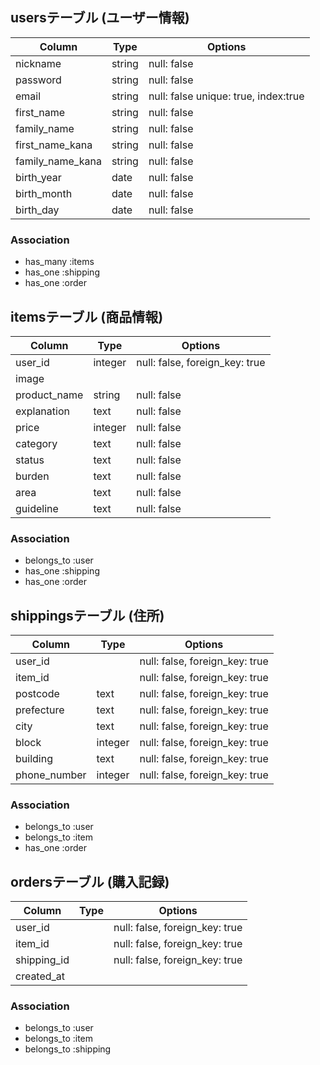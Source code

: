 ## usersテーブル (ユーザー情報)
| Column           | Type         | Options                              |
| ---------------- | ------------ | ------------------------------------ |
| nickname         | string       | null: false                          | <!--ニックネーム-->
| password         | string       | null: false                          | <!--パスワード-->
| email            | string       | null: false unique: true, index:true | <!--メールアドレス-->
| first_name       | string       | null: false                          | <!--名前-->
| family_name      | string       | null: false                          | <!--苗字-->
| first_name_kana  | string       | null: false                          | <!--名前(カナ)-->
| family_name_kana | string       | null: false                          | <!--苗字(カナ)-->
| birth_year       | date         | null: false                          | <!--生年月日(年)-->
| birth_month      | date         | null: false                          | <!--生年月日(月)-->
| birth_day        | date         | null: false                          | <!--生年月日(日)-->

### Association
- has_many :items <!--1対多-->
- has_one  :shipping <!--1対1-->
- has_one  :order <!--1対1-->

## itemsテーブル (商品情報)
| Column           | Type         | Options                         |
| ---------------- | ------------ | ------------------------------- |
| user_id          | integer      | null: false, foreign_key: true  |
| image            |              |                                 | <!--出品画像-->
| product_name     | string       | null: false                     | <!--商品名-->
| explanation      | text         | null: false                     | <!--商品の説明-->
| price            | integer      | null: false                     | <!--販売価格-->
| category         | text         | null: false                     | <!--カテゴリー-->
| status           | text         | null: false                     | <!--商品の状態-->
| burden           | text         | null: false                     | <!--配送料の負担-->
| area             | text         | null: false                     | <!--発送元の地域-->
| guideline        | text         | null: false                     | <!--発送日の目安-->

### Association
- belongs_to :user <!--1対1(参照元テーブル → 参照先テーブル)-->
- has_one    :shipping <!--1対1-->
- has_one    :order <!--1対1-->

## shippingsテーブル (住所)
| Column           | Type         | Options                        |
| ---------------- | ------------ | ------------------------------ |
| user_id          |              | null: false, foreign_key: true |
| item_id          |              | null: false, foreign_key: true |
| postcode         | text         | null: false, foreign_key: true | <!--郵便番号-->
| prefecture       | text         | null: false, foreign_key: true | <!--都道府県-->
| city             | text         | null: false, foreign_key: true | <!--市区町村-->
| block            | integer      | null: false, foreign_key: true | <!--番地-->
| building         | text         | null: false, foreign_key: true | <!--建物名-->
| phone_number     | integer      | null: false, foreign_key: true | <!--電話番号-->

### Association
- belongs_to :user <!--1対1(参照元テーブル → 参照先テーブル)-->
- belongs_to :item <!--1対1(参照元テーブル → 参照先テーブル)-->
- has_one    :order <!--1対1-->

## ordersテーブル (購入記録)
| Column           | Type         | Options                        |
| ---------------- | ------------ | ------------------------------ |
| user_id          |              | null: false, foreign_key: true | <!--購入者名-->
| item_id          |              | null: false, foreign_key: true | <!--購入商品-->
| shipping_id      |              | null: false, foreign_key: true | <!--配送先-->
| created_at       |              |                                | <!--購入記録-->

### Association
- belongs_to :user <!--1対1(参照元テーブル → 参照先テーブル)-->
- belongs_to :item <!--1対1(参照元テーブル → 参照先テーブル)-->
- belongs_to :shipping <!--1対1(参照元テーブル → 参照先テーブル)-->
